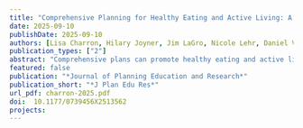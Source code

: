 ```yaml
---
title: "Comprehensive Planning for Healthy Eating and Active Living: A Systematic Assessment from Wisconsin"
date: 2025-09-10
publishDate: 2025-09-10
authors: [Lisa Charron, Hilary Joyner, Jim LaGro, Nicole Lehr, Daniel Villegas, Thor Jeppson, Sebastien Gomez Parra, Ron Gangnon, Sara Lindberg]
publication_types: ["2"]
abstract: "Comprehensive plans can promote healthy eating and active living (HEAL). Using a validated scorecard, we assessed HEAL-promoting components in 116 Wisconsin comprehensive plans. Few plans explicitly address healthy food access or public health. Higher HEAL scores are positively associated with population size, recent plan adoption, a consultant plan author, Democratic voting, and whether “housing and transit” is a designated local health priority. Our findings show that, in Wisconsin, municipal comprehensive plans promote HEAL in a limited and aspirational way, often without actionable policies. Strategies to improve HEAL-oriented planning practice include partnering with public health departments and additional training for planners."
featured: false
publication: "*Journal of Planning Education and Research*"
publication_short: "*J Plan Edu Res*"
url_pdf: charron-2025.pdf
doi:  10.1177/0739456X2513562
projects: 
---
```


